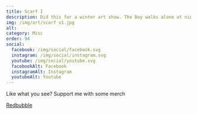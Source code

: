 ```yaml
---
title: Scarf I
description: Did this for a winter art show. The Boy walks alone at night through the snow all around the world is only black and white
img: /img/art/scarf v1.jpg
alt: 
category: Misc
order: 94
social:
  facebook: /img/social/facebook.svg
  instagram: /img/social/instagram.svg
  youtube: /img/social/youtube.svg
  facebookAlt: Facebook
  instagramAlt: Instagram
  youtubeAlt: Youtube
---
```

Like what you see? Support me with some merch

<a href='https://www.redbubble.com/shop/ap/104318196' class="btn btn-primary store-link">
Redbubble
</a>

